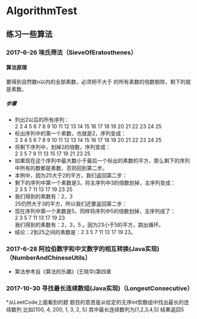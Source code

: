 # AlgorithmTest
## 练习一些算法
### 2017-6-26 埃氏筛法（SieveOfEratosthenes）
#### 算法原理
要得到自然数n以内的全部素数，必须把不大于  的所有素数的倍数剔除，剩下的就是素数。
##### 步骤
* 列出2以后的所有序列：<br>
    2 3 4 5 6 7 8 9 10 11 12 13 14 15 16 17 18 19 20 21 22 23 24 25<br>
* 标出序列中的第一个素数，也就是2，序列变成：<br>
    2 3 4 5 6 7 8 9 10 11 12 13 14 15 16 17 18 19 20 21 22 23 24 25<br>
* 将剩下序列中，划掉2的倍数，序列变成：<br>
    2 3 5 7 9 11 13 15 17 19 21 23 25<br>
* 如果现在这个序列中最大数小于最后一个标出的素数的平方，那么剩下的序列中所有的数都是素数，否则回到第二步。<br>
* 本例中，因为25大于2的平方，我们返回第二步：<br>
* 剩下的序列中第一个素数是3，将主序列中3的倍数划掉，主序列变成：<br>
    2 3 5 7 11 13 17 19 23 25<br>
* 我们得到的素数有：2，3<br>
    25仍然大于3的平方，所以我们还要返回第二步：<br>
* 现在序列中第一个素数是5，同样将序列中5的倍数划掉，主序列成了：<br>
    2 3 5 7 11 13 17 19 23<br>
    我们得到的素数有：2，3，5 。因为23小于5的平方，跳出循环。<br>
* 结论：2到25之间的素数是：2 3 5 7 11 13 17 19 23。<br>
### 2017-6-28 阿拉伯数字和中文数字的相互转换(Java实现)（NumberAndChineseUtils）
* 算法参考自《算法的乐趣》(王晓华)第四章
### 2017-10-30 寻找最长连续数组(Java实现)（LongestConsecutive）
*从LeetCode上面看到的题
 题目的意思是从给定的无序int型数组中找出最长的连续数列
 比如[100, 4, 200, 1, 3, 2, 5]
 其中最长连续数列为[1,2,3,4,5]
 结果返回5